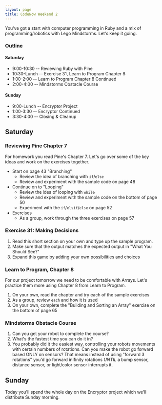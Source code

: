 ```yaml
---
layout: page
title: CodeNow Weekend 2
---
```


You've got a start with computer programming in Ruby and a mix of programming/robotics with Lego Mindstorms. Let's keep it going.

### Outline

#### Saturday

* 9:00-10:30 -- Reviewing Ruby with Pine
* 10:30-Lunch -- Exercise 31, Learn to Program Chapter 8
* 1:00-2:00 -- Learn to Program Chapter 8 Continued
* 2:00-4:00 -- Mindstorms Obstacle Course

#### Sunday

* 9:00-Lunch -- Encryptor Project
* 1:00-3:30 -- Encryptor Continued
* 3:30-4:00 -- Closing & Cleanup

## Saturday

### Reviewing Pine Chapter 7

For homework you read Pine's Chapter 7. Let's go over some of the key ideas and work on the exercises together.

* Start on page 43 "Branching"
  * Review the idea of branching with `if`/`else`
  * Review and experiment with the sample code on page 48
* Continue on to "Looping"
  * Review the idea of looping with `while`
  * Review and experiment with the sample code on the bottom of page 50
  * Experiment with the `if`/`elsif`/`else` on page 52
* Exercises
  * As a group, work through the three exercises on page 57

### Exercise 31: Making Decisions

1. Read this short section on your own and type up the sample program. 
2. Make sure that the output matches the expected output in "What You Should See?"
3. Expand this game by adding your own possibilities and choices

### Learn to Program, Chapter 8

For our project tomorrow we need to be comfortable with Arrays. Let's practice them more using Chapter 8 from Learn to Program.

1. On your own, read the chapter and try each of the sample exercises
2. As a group, review `each` and how it is used
3. On your own, complete the "Building and Sorting an Array" exercise on the bottom of page 65

### Mindstorms Obstacle Course

1. Can you get your robot to complete the course?
2. What's the fastest time you can do it in?
3. You probably did it the easiest way, controlling your robots movements with certain numbers of rotations. Can you make the robot go forward based ONLY on sensors? That means instead of using "forward 3 rotations" you'd go forward inifinity rotations *UNTIL* a bump sensor, distance sensor, or light/color sensor interrupts it.

## Sunday

Today you'll spend the whole day on the Encryptor project which we'll distribute Sunday morning.